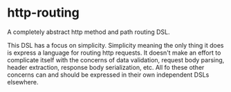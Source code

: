 # http-routing

A completely abstract http method and path routing DSL.

This DSL has a focus on simplicity. Simplicity meaning the only thing it does
is express a language for routing http requests. It doesn't make an effort to
complicate itself with the concerns of data validation, request body parsing,
header extraction, response body serialization, etc. All fo these other
concerns can and should be expressed in their own independent DSLs elsewhere.
